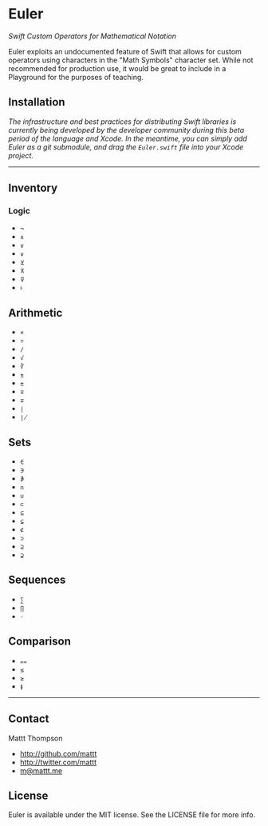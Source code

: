 # Euler
*Swift Custom Operators for Mathematical Notation*

Euler exploits an undocumented feature of Swift that allows for custom operators using characters in the "Math Symbols" character set. While not recommended for production use, it would be great to include in a Playground for the purposes of teaching.

## Installation

_The infrastructure and best practices for distributing Swift libraries is currently being developed by the developer community during this beta period of the language and Xcode. In the meantime, you can simply add Euler as a git submodule, and drag the `Euler.swift` file into your Xcode project._

---

## Inventory

### Logic

- `¬`
- `∧`
- `∨`
- `∨`
- `⊻`
- `⊼`
- `⊽`
- `⊦`

## Arithmetic

- `×`
- `÷`
- `∕`
- `√`
- `∛`
- `±`
- `±`
- `∓`
- `∓`
- `∣`
- `∤`

## Sets

- `∈`
- `∋`
- `∌`
- `∩`
- `∪`
- `⊂`
- `⊆`
- `⊊`
- `⊄`
- `⊃`
- `⊇`
- `⊋`

## Sequences

- `∑`
- `∏`
- `⋅`

## Comparison

- `⩵`
- `≤`
- `≥`
- `≬`

---

## Contact

Mattt Thompson

- http://github.com/mattt
- http://twitter.com/mattt
- m@mattt.me

## License

Euler is available under the MIT license. See the LICENSE file for more info.
